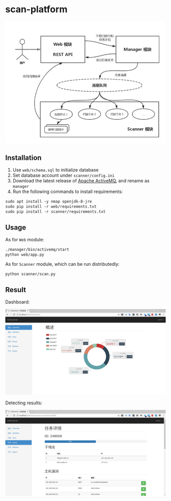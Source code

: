 # scan-platform

![](./images/framework.png)

## Installation

1. Use `web/schema.sql` to initialize database
2. Set database account under `scanner/config.ini`
3. Download the latest release of [Apache ActiveMQ](http://activemq.apache.org/download.html), and rename as `manager`
4. Run the following commands to install requirements:

```
sudo apt install -y nmap openjdk-8-jre
sudo pip install -r web/requirements.txt
sudo pip install -r scanner/requirements.txt
```

## Usage

As for `Web` module:

```
./manager/bin/activemq/start
python web/app.py
```

As for `Scanner` module, which can be run distributedly:

```
python scanner/scan.py
```

## Result

Dashboard:

![](./images/01.png)

Detecting results:

![](./images/02.png)
